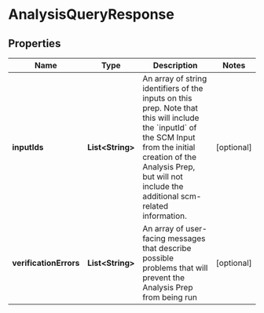 
# AnalysisQueryResponse

## Properties
Name | Type | Description | Notes
------------ | ------------- | ------------- | -------------
**inputIds** | **List&lt;String&gt;** | An array of string identifiers of the inputs on this prep. Note that this will include the &#x60;inputId&#x60; of the SCM Input from the initial creation of the Analysis Prep, but will not include the additional scm-related information. |  [optional]
**verificationErrors** | **List&lt;String&gt;** | An array of user-facing messages that describe possible problems that will prevent the Analysis Prep from being run |  [optional]



